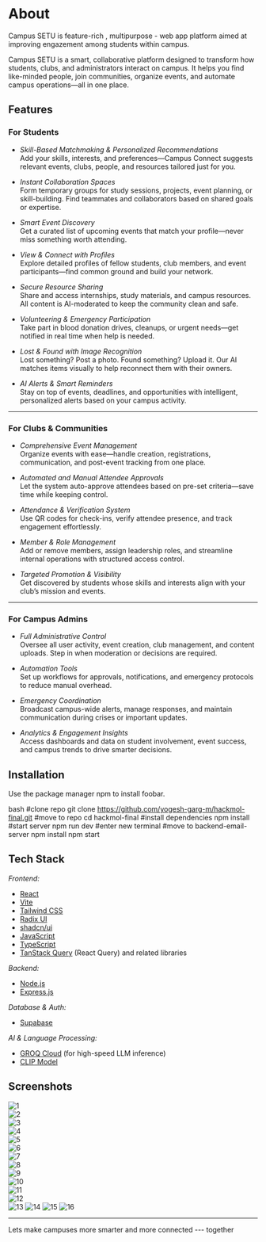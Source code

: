 # About

Campus SETU is feature-rich , multipurpose - web app platform aimed at improving engazement among students within campus.

Campus SETU is a smart, collaborative platform designed to transform how students, clubs, and administrators interact on campus. It helps you find like-minded people, join communities, organize events, and automate campus operations—all in one place.

## Features

### For Students

- *Skill-Based Matchmaking & Personalized Recommendations*  
  Add your skills, interests, and preferences—Campus Connect suggests relevant events, clubs, people, and resources tailored just for you.

- *Instant Collaboration Spaces*  
  Form temporary groups for study sessions, projects, event planning, or skill-building. Find teammates and collaborators based on shared goals or expertise.

- *Smart Event Discovery*  
  Get a curated list of upcoming events that match your profile—never miss something worth attending.

- *View & Connect with Profiles*  
  Explore detailed profiles of fellow students, club members, and event participants—find common ground and build your network.

- *Secure Resource Sharing*  
  Share and access internships, study materials, and campus resources. All content is AI-moderated to keep the community clean and safe.

- *Volunteering & Emergency Participation*  
  Take part in blood donation drives, cleanups, or urgent needs—get notified in real time when help is needed.

- *Lost & Found with Image Recognition*  
  Lost something? Post a photo. Found something? Upload it. Our AI matches items visually to help reconnect them with their owners.

- *AI Alerts & Smart Reminders*  
  Stay on top of events, deadlines, and opportunities with intelligent, personalized alerts based on your campus activity.

---

### For Clubs & Communities

- *Comprehensive Event Management*  
  Organize events with ease—handle creation, registrations, communication, and post-event tracking from one place.

- *Automated and Manual Attendee Approvals*  
  Let the system auto-approve attendees based on pre-set criteria—save time while keeping control.

- *Attendance & Verification System*  
  Use QR codes for check-ins, verify attendee presence, and track engagement effortlessly.

- *Member & Role Management*  
  Add or remove members, assign leadership roles, and streamline internal operations with structured access control.

- *Targeted Promotion & Visibility*  
  Get discovered by students whose skills and interests align with your club’s mission and events.

---

### For Campus Admins

- *Full Administrative Control*  
  Oversee all user activity, event creation, club management, and content uploads. Step in when moderation or decisions are required.

- *Automation Tools*  
  Set up workflows for approvals, notifications, and emergency protocols to reduce manual overhead.

- *Emergency Coordination*  
  Broadcast campus-wide alerts, manage responses, and maintain communication during crises or important updates.

- *Analytics & Engagement Insights*  
  Access dashboards and data on student involvement, event success, and campus trends to drive smarter decisions.

## Installation

Use the package manager npm to install foobar.


bash
#clone repo
git clone https://github.com/yogesh-garg-m/hackmol-final.git
#move to repo
cd hackmol-final
#install dependencies
npm install
#start server
npm run dev
#enter new terminal
#move to backend-email-server
npm install
npm start 


## Tech Stack

*Frontend:*
- [React](https://reactjs.org/)
- [Vite](https://vitejs.dev/)
- [Tailwind CSS](https://tailwindcss.com/)
- [Radix UI](https://www.radix-ui.com/)
- [shadcn/ui](https://ui.shadcn.com/)
- [JavaScript](https://developer.mozilla.org/en-US/docs/Web/JavaScript)
- [TypeScript](https://www.typescriptlang.org/)
- [TanStack Query](https://tanstack.com/query) (React Query) and related libraries

*Backend:*
- [Node.js](https://nodejs.org/)
- [Express.js](https://expressjs.com/)

*Database & Auth:*
- [Supabase](https://supabase.com/)

*AI & Language Processing:*
- [GROQ Cloud](https://groq.com/) (for high-speed LLM inference)
- [CLIP Model](huggingface.com)

## Screenshots

![1](./assets/1.png)  
![2](./assets/2.png)  
![3](./assets/3.png)  
![4](./assets/4.png)  
![5](./assets/5.png)  
![6](./assets/6.png)  
![7](./assets/7.png)  
![8](./assets/8.png)  
![9](./assets/9.png)  
![10](./assets/10.png)  
![11](./assets/11.png)  
![12](./assets/12.png)  
![13](./assets/13.png)
![14](./assets/14.png)
![15](./assets/15.png)
![16](./assets/16.png)

---
Lets make campuses more smarter and more connected ---
together